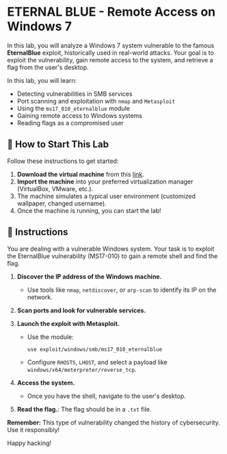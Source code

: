 # ETERNAL BLUE - Remote Access on Windows 7

In this lab, you will analyze a Windows 7 system vulnerable to the famous **EternalBlue** exploit, historically used in real-world attacks. Your goal is to exploit the vulnerability, gain remote access to the system, and retrieve a flag from the user's desktop.

In this lab, you will learn:

- Detecting vulnerabilities in SMB services
- Port scanning and exploitation with `nmap` and `Metasploit`
- Using the `ms17_010_eternalblue` module
- Gaining remote access to Windows systems
- Reading flags as a compromised user

<how-to-start>

## 🌱 How to Start This Lab

Follow these instructions to get started:

1. **Download the virtual machine** from this [link]().
2. **Import the machine** into your preferred virtualization manager (VirtualBox, VMware, etc.).
3. The machine simulates a typical user environment (customized wallpaper, changed username).
4. Once the machine is running, you can start the lab!

</how-to-start>

## 📄 Instructions

You are dealing with a vulnerable Windows system. Your task is to exploit the EternalBlue vulnerability (MS17-010) to gain a remote shell and find the flag.

1. **Discover the IP address of the Windows machine.**  
    - Use tools like `nmap`, `netdiscover`, or `arp-scan` to identify its IP on the network.

2. **Scan ports and look for vulnerable services.**

3. **Launch the exploit with Metasploit.**  
    - Use the module:
      ```
      use exploit/windows/smb/ms17_010_eternalblue
      ```
    - Configure `RHOSTS`, `LHOST`, and select a payload like `windows/x64/meterpreter/reverse_tcp`.

4. **Access the system.**  
    - Once you have the shell, navigate to the user's desktop.

5. **Read the flag.**: The flag should be in a `.txt` file.

**Remember:** This type of vulnerability changed the history of cybersecurity. Use it responsibly!

Happy hacking!

